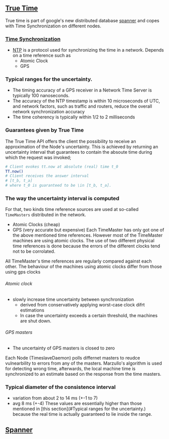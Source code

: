 ## [True Time](http://static.googleusercontent.com/media/research.google.com/en//archive/spanner-osdi2012.pdf)
True time is part of google's new distributed database [spanner](#spanner) and copes with Time Synchronization on different nodes.

### [Time Synchronization](http://www.endruntechnologies.com/time-synchronization.htm)
- [NTP](http://www.ntp.org/) is a protocol used for synchronizing the time in a network. Depends on a time reference such as
  - Atomic Clock
  - GPS

### Typical ranges for the uncertainty.
- The timing accuracy of a GPS receiver in a Network Time Server is typically 100 nanoseconds.
- The accuracy of the NTP timestamp is within 10 microseconds of UTC, and network factors, such as traffic and routers, reduce the overall network synchronization accuracy 
- The time coherency is typically within 1/2 to 2 milliseconds


### Guarantees given by True Time
The True Time API offers the client the possibility to receive an approximation of the Node's uncertainty.
This is achieved by returning an uncertainty interval that guarantees to contain the absoute time during which the request was invoked;
```bash
# Client evokes tt.now at absolute (real) time t_0
TT.now()
# Client receives the answer interval 
# [t_b, t_a]
# where t_0 is guaranteed to be \in [t_b, t_a].
```
### The way the uncertainty interval is computed
For that, two kinds time reference sources are used at so-called ```TimeMasters``` distributed in the network.
- Atomic Clocks (cheap)
- GPS (very accurate but expensive)
Each TimeMaster has only got one of the above mentioned time references.
However most of the TimeMaster machines are using atomic clocks.
The use of two different physical time references is done because the errors of the different clocks tend not to be corrolated.

All TimeMaster's time references are regularly compared against each other. The behaviour of the machines using atomic clocks differ from those using gps clocks

###### Atomic clock
- slowly increase time uncertainty between synchronization
  - derived from conservatively applying worst-case clock difrt estimations
  - In case the uncertainty exceeds a certain threshold, the machines are shut down.
  
###### GPS masters
- The uncertainty of GPS masters is closed to zero


Each Node (TimeslaveDaemon) polls differnet masters to reudce vulnearbility to errors from any of the masters. Marzullo's algorithm is used for detecting wrong time, afterwards, the local machine time is synchronized to an estimate based on the response from the time masters.

### Typical diameter of the consistence interval
- variation from about 2 to 14 ms (+-1 to 7)
- avg 8 ms (+-4)
These values are essentially higher than those mentioned in [this section](#Typical ranges for the uncertainty.) because the real time is actually guaranteed to lie inside the range.



## [Spanner](http://static.googleusercontent.com/media/research.google.com/en//archive/spanner-osdi2012.pdf)
